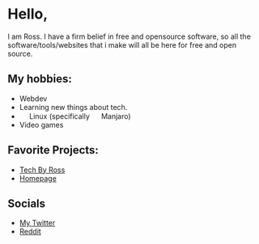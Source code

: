 # Hello,
I am Ross. I have a firm belief in free and opensource software, so all the software/tools/websites that i make will all be here for free and open source.


## My hobbies:
- Webdev
- Learning new things about tech.
- <img src="https://upload.wikimedia.org/wikipedia/commons/thumb/a/af/Tux.png/215px-Tux.png" height="15"> Linux (specifically  <img src="https://upload.wikimedia.org/wikipedia/commons/thumb/3/3e/Manjaro-logo.svg/1150px-Manjaro-logo.svg.png" height="15"> Manjaro)
- Video games


## Favorite Projects:
- [Tech By Ross](https://www.techbyross.com/)
- [Homepage](https://www.gethomepage.org)


## Socials
- [My Twitter](https://twitter.com/rossthedev)
- [Reddit](https://www.reddit.com/user/RossTheDev)
